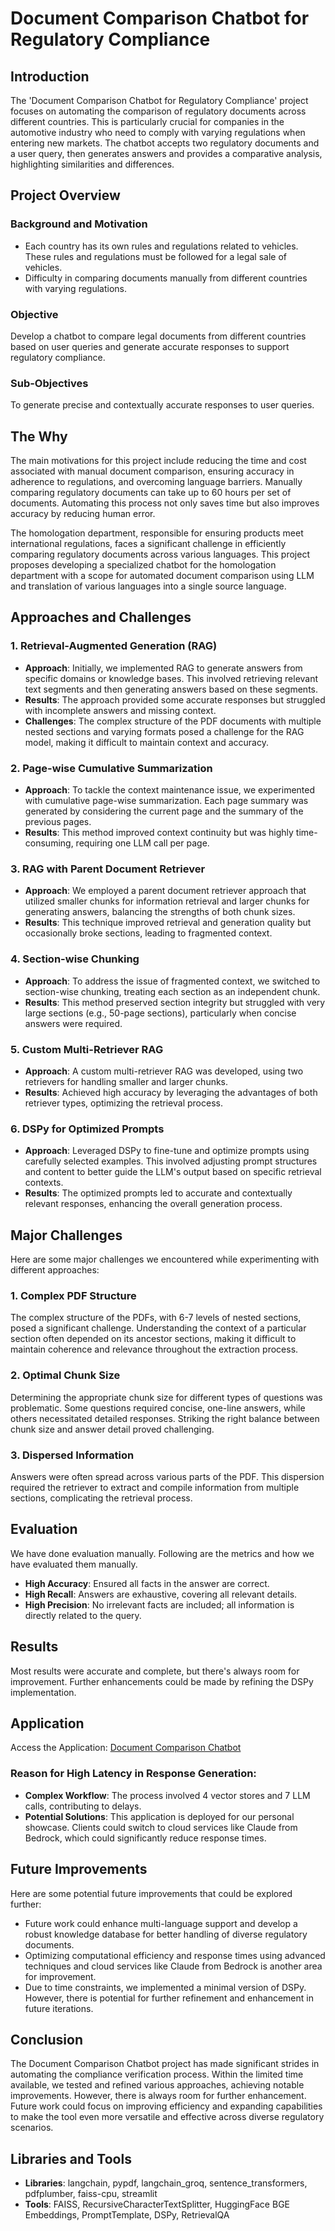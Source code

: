 # Document Comparison Chatbot for Regulatory Compliance

## Introduction
The 'Document Comparison Chatbot for Regulatory Compliance' project focuses on automating the comparison of regulatory documents across different countries. This is particularly crucial for companies in the automotive industry who need to comply with varying regulations when entering new markets. The chatbot accepts two regulatory documents and a user query, then generates answers and provides a comparative analysis, highlighting similarities and differences.

## Project Overview

### Background and Motivation
- Each country has its own rules and regulations related to vehicles. These rules and regulations must be followed for a legal sale of vehicles.
- Difficulty in comparing documents manually from different countries with varying regulations.

### **Objective**
Develop a chatbot to compare legal documents from different countries based on user queries and generate accurate responses to support regulatory compliance.

### **Sub-Objectives**
To generate precise and contextually accurate responses to user queries.

## The Why
The main motivations for this project include reducing the time and cost associated with manual document comparison, ensuring accuracy in adherence to regulations, and overcoming language barriers. Manually comparing regulatory documents can take up to 60 hours per set of documents. Automating this process not only saves time but also improves accuracy by reducing human error.

The homologation department, responsible for ensuring products meet international regulations, faces a significant challenge in efficiently comparing regulatory documents across various languages. This project proposes developing a specialized chatbot for the homologation department with a scope for automated document comparison using LLM and translation of various languages into a single source language.

## Approaches and Challenges

### **1. Retrieval-Augmented Generation (RAG)**
- **Approach**: Initially, we implemented RAG to generate answers from specific domains or knowledge bases. This involved retrieving relevant text segments and then generating answers based on these segments.
- **Results**: The approach provided some accurate responses but struggled with incomplete answers and missing context.
- **Challenges**: The complex structure of the PDF documents with multiple nested sections and varying formats posed a challenge for the RAG model, making it difficult to maintain context and accuracy.

### **2. Page-wise Cumulative Summarization**
- **Approach**: To tackle the context maintenance issue, we experimented with cumulative page-wise summarization. Each page summary was generated by considering the current page and the summary of the previous pages.
- **Results**: This method improved context continuity but was highly time-consuming, requiring one LLM call per page.

### **3. RAG with Parent Document Retriever**
- **Approach**: We employed a parent document retriever approach that utilized smaller chunks for information retrieval and larger chunks for generating answers, balancing the strengths of both chunk sizes.
- **Results**: This technique improved retrieval and generation quality but occasionally broke sections, leading to fragmented context.

### **4. Section-wise Chunking**
- **Approach**: To address the issue of fragmented context, we switched to section-wise chunking, treating each section as an independent chunk.
- **Results**: This method preserved section integrity but struggled with very large sections (e.g., 50-page sections), particularly when concise answers were required.

### **5. Custom Multi-Retriever RAG**
- **Approach**: A custom multi-retriever RAG was developed, using two retrievers for handling smaller and larger chunks.
- **Results**: Achieved high accuracy by leveraging the advantages of both retriever types, optimizing the retrieval process.

### **6. DSPy for Optimized Prompts**
- **Approach**: Leveraged DSPy to fine-tune and optimize prompts using carefully selected examples. This involved adjusting prompt structures and content to better guide the LLM's output based on specific retrieval contexts.
- **Results**: The optimized prompts led to accurate and contextually relevant responses, enhancing the overall generation process.

## Major Challenges
Here are some major challenges we encountered while experimenting with different approaches:

### **1. Complex PDF Structure**
The complex structure of the PDFs, with 6-7 levels of nested sections, posed a significant challenge. Understanding the context of a particular section often depended on its ancestor sections, making it difficult to maintain coherence and relevance throughout the extraction process.

### **2. Optimal Chunk Size**
Determining the appropriate chunk size for different types of questions was problematic. Some questions required concise, one-line answers, while others necessitated detailed responses. Striking the right balance between chunk size and answer detail proved challenging.

### **3. Dispersed Information**
Answers were often spread across various parts of the PDF. This dispersion required the retriever to extract and compile information from multiple sections, complicating the retrieval process.

## Evaluation
We have done evaluation manually. Following are the metrics and how we have evaluated them manually.

- **High Accuracy**: Ensured all facts in the answer are correct.
- **High Recall**: Answers are exhaustive, covering all relevant details.
- **High Precision**: No irrelevant facts are included; all information is directly related to the query.

## Results
Most results were accurate and complete, but there's always room for improvement. Further enhancements could be made by refining the DSPy implementation.

## Application
Access the Application: [Document Comparison Chatbot](https://document-comparison-chatbot.streamlit.app/)

### Reason for **High Latency** in Response Generation:
- **Complex Workflow**: The process involved 4 vector stores and 7 LLM calls, contributing to delays.
- **Potential Solutions**: This application is deployed for our personal showcase. Clients could switch to cloud services like Claude from Bedrock, which could significantly reduce response times.

## Future Improvements
Here are some potential future improvements that could be explored further:
- Future work could enhance multi-language support and develop a robust knowledge database for better handling of diverse regulatory documents.
- Optimizing computational efficiency and response times using advanced techniques and cloud services like Claude from Bedrock is another area for improvement.
- Due to time constraints, we implemented a minimal version of DSPy. However, there is potential for further refinement and enhancement in future iterations.

## Conclusion
The Document Comparison Chatbot project has made significant strides in automating the compliance verification process. Within the limited time available, we tested and refined various approaches, achieving notable improvements. However, there is always room for further enhancement. Future work could focus on improving efficiency and expanding capabilities to make the tool even more versatile and effective across diverse regulatory scenarios.

## Libraries and Tools
- **Libraries**: langchain, pypdf, langchain_groq, sentence_transformers, pdfplumber, faiss-cpu, streamlit
- **Tools**: FAISS, RecursiveCharacterTextSplitter, HuggingFace BGE Embeddings, PromptTemplate, DSPy, RetrievalQA
